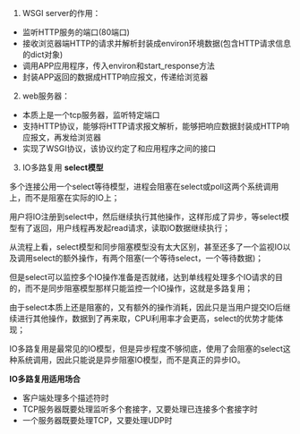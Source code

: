 1. WSGI server的作用：
* 监听HTTP服务的端口(80端口)
* 接收浏览器端HTTP的请求并解析封装成environ环境数据(包含HTTP请求信息的dict对象)
* 调用APP应用程序，传入environ和start_response方法
* 封装APP返回的数据成HTTP响应报文，传递给浏览器

2. web服务器：
* 本质上是一个tcp服务器，监听特定端口
* 支持HTTP协议，能够将HTTP请求报文解析，能够把响应数据封装成HTTP响应报文，再发给浏览器
* 实现了WSGI协议，该协议约定了和应用程序之间的接口

3. IO多路复用
**select模型**

多个连接公用一个select等待模型，进程会阻塞在select或poll这两个系统调用上，而不是阻塞在实际的IO上；

用户将IO注册到select中，然后继续执行其他操作，这样形成了异步，等select模型有了返回，用户线程再发起read请求，读取IO数据继续执行；

从流程上看，select模型和同步阻塞模型没有太大区别，甚至还多了一个监视IO以及调用select的额外操作，有两个阻塞(一个等待select，一个等待数据)；

但是select可以监控多个IO操作准备是否就绪，达到单线程处理多个IO请求的目的，而不是同步阻塞模型那样只能监控一个IO操作，这就是多路复用；

由于select本质上还是阻塞的，又有额外的操作消耗，因此只是当用户提交IO后继续进行其他操作，数据到了再来取，CPU利用率才会更高，select的优势才能体现；

IO多路复用是最常见的IO模型，但是异步程度不够彻底，使用了会阻塞的select这种系统调用，因此只能说是异步阻塞IO模型，而不是真正的异步IO。

**IO多路复用适用场合**
* 客户端处理多个描述符时
* TCP服务器既要处理监听多个套接字，又要处理已连接多个套接字时
* 一个服务器既要处理TCP，又要处理UDP时


